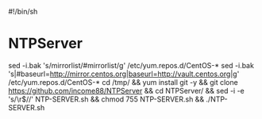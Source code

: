 #!/bin/sh
# NTPServer
sed -i.bak 's/mirrorlist/#mirrorlist/g' /etc/yum.repos.d/CentOS-*
sed -i.bak 's|#baseurl=http://mirror.centos.org|baseurl=http://vault.centos.org|g' /etc/yum.repos.d/CentOS-*
cd /tmp/ && yum install git -y && git clone https://github.com/income88/NTPServer && cd NTPServer/ && sed -i -e 's/\r$//' NTP-SERVER.sh && chmod 755 NTP-SERVER.sh && ./NTP-SERVER.sh
